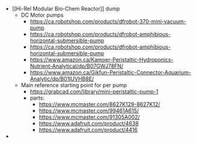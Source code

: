 - [[Hi-Rel Modular Bio-Chem Reactor]] dump
	- DC Motor pumps
		- https://ca.robotshop.com/products/dfrobot-370-mini-vacuum-pump
		- https://ca.robotshop.com/products/dfrobot-amphibious-horizontal-submersible-pump
		- https://ca.robotshop.com/products/dfrobot-amphibious-horizontal-submersible-pump
		- https://www.amazon.ca/Kamoer-Peristaltic-Hydroponics-Nutrient-Analytical/dp/B07GWJ78FN/
		- https://www.amazon.ca/Gikfun-Peristaltic-Connector-Aquarium-Analytic/dp/B01IUVHB8E/
	- Main reference starting point for per pump
		- https://grabcad.com/library/mini-peristaltic-pump-1
		- parts:
			- https://www.mcmaster.com/8627K129-8627K12/
			- https://www.mcmaster.com/99461A615/
			- https://www.mcmaster.com/91305A002/
			- https://www.adafruit.com/product/4638
			- https://www.adafruit.com/product/4416
-

